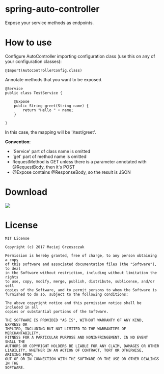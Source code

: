 # spring-auto-controller

Expose your service methods as endpoints.

# How to use

Configure AutoController importing configuration class (use this on any of your configuration classes):
```
@Import(AutoControllerConfig.class)
```

Annotate methods that you want to be exposed.
```
@Service
public class TestService {

    @Expose
    public String greet(String name) {
        return "Hello " + name;
    }

}
```
In this case, the mapping will be '/test/greet'.

**Convention**:

* 'Service' part of class name is omitted
* 'get' part of method name is omitted
* RequestMethod is GET unless there is a parameter annotated with @RequestBody, then it's POST
* @Expose contains @ResponseBody, so the result is JSON

# Download

[![](https://jitpack.io/v/mgrzeszczak/spring-auto-controller.svg)](https://jitpack.io/#mgrzeszczak/spring-auto-controller)

# License
```
MIT License

Copyright (c) 2017 Maciej Grzeszczak

Permission is hereby granted, free of charge, to any person obtaining a copy
of this software and associated documentation files (the "Software"), to deal
in the Software without restriction, including without limitation the rights
to use, copy, modify, merge, publish, distribute, sublicense, and/or sell
copies of the Software, and to permit persons to whom the Software is
furnished to do so, subject to the following conditions:

The above copyright notice and this permission notice shall be included in all
copies or substantial portions of the Software.

THE SOFTWARE IS PROVIDED "AS IS", WITHOUT WARRANTY OF ANY KIND, EXPRESS OR
IMPLIED, INCLUDING BUT NOT LIMITED TO THE WARRANTIES OF MERCHANTABILITY,
FITNESS FOR A PARTICULAR PURPOSE AND NONINFRINGEMENT. IN NO EVENT SHALL THE
AUTHORS OR COPYRIGHT HOLDERS BE LIABLE FOR ANY CLAIM, DAMAGES OR OTHER
LIABILITY, WHETHER IN AN ACTION OF CONTRACT, TORT OR OTHERWISE, ARISING FROM,
OUT OF OR IN CONNECTION WITH THE SOFTWARE OR THE USE OR OTHER DEALINGS IN THE
SOFTWARE.
```
